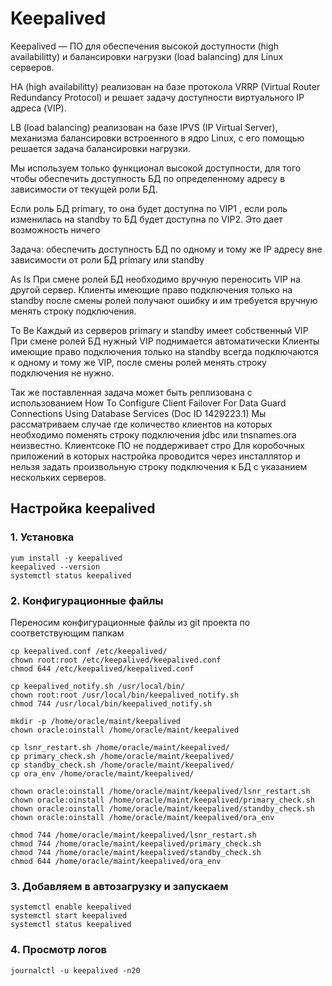 # Keepalived

Keepalived — ПО для обеспечения высокой доступности (high availabilitty) и балансировки нагрузки (load balancing) для Linux серверов.

HA (high availabilitty) реализован на базе протокола VRRP (Virtual Router Redundancy Protocol) и решает задачу доступности виртуального IP адреса (VIP).

LB (load balancing) реализован на базе IPVS (IP Virtual Server), механизма балансировки встроенного в ядро Linux, с его помощью решается задача балансировки нагрузки.

Мы используем только функционал высокой доступности, для того чтобы обеспечить доступность БД по определенному адресу в зависимости от текущей роли БД. 

Если роль БД primary, то она будет доступна по VIP1 , если роль изменилась на standby то БД будет доступна по VIP2.
Это дает возможность ничего 

Задача: обеспечить доступность БД по одному и тому же IP адресу вне зависимости от роли БД primary или standby

As Is
При смене ролей БД необходимо вручную переносить VIP на другой сервер. 
Клиенты имеющие право подключения только на standby после смены ролей получают ошибку и им требуется вручную менять строку подключения.   

To Be
Каждый из серверов primary и standby имеет собственный VIP 
При смене ролей БД нужный VIP поднимается автоматически 
Клиенты имеющие право подключения только на standby всегда подключаются к одному и тому же VIP, после смены ролей менять строку подключения не нужно.

Так же поставленная задача может быть реплизована с использованием
How To Configure Client Failover For Data Guard Connections Using Database Services (Doc ID 1429223.1)
Мы рассматриваем случае где количество клиентов на которых необходимо поменять строку подключения jdbc или tnsnames.ora неизвестно.
Клиентсоке ПО не поддерживает стро
Для коробочных приложений в которых настройка проводится через инсталлятор и нельзя задать произвольную строку подключения к БД с указанием нескольких серверов.

## Настройка keepalived

### 1. Установка

```shell
yum install -y keepalived
keepalived --version
systemctl status keepalived
```

### 2. Конфигурационные файлы

Переносим конфигурационные файлы из git проекта по соответствующим папкам

```shell
cp keepalived.conf /etc/keepalived/
chown root:root /etc/keepalived/keepalived.conf
chmod 644 /etc/keepalived/keepalived.conf

cp keepalived_notify.sh /usr/local/bin/
chown root:root /usr/local/bin/keepalived_notify.sh 
chmod 744 /usr/local/bin/keepalived_notify.sh

mkdir -p /home/oracle/maint/keepalived
chown oracle:oinstall /home/oracle/maint/keepalived

cp lsnr_restart.sh /home/oracle/maint/keepalived/
cp primary_check.sh /home/oracle/maint/keepalived/
cp standby_check.sh /home/oracle/maint/keepalived/
cp ora_env /home/oracle/maint/keepalived/

chown oracle:oinstall /home/oracle/maint/keepalived/lsnr_restart.sh
chown oracle:oinstall /home/oracle/maint/keepalived/primary_check.sh
chown oracle:oinstall /home/oracle/maint/keepalived/standby_check.sh
chown oracle:oinstall /home/oracle/maint/keepalived/ora_env

chmod 744 /home/oracle/maint/keepalived/lsnr_restart.sh
chmod 744 /home/oracle/maint/keepalived/primary_check.sh
chmod 744 /home/oracle/maint/keepalived/standby_check.sh
chmod 644 /home/oracle/maint/keepalived/ora_env
```

### 3. Добавляем в автозагрузку и запускаем

```shell
systemctl enable keepalived
systemctl start keepalived
systemctl status keepalived
```

### 4. Просмотр логов

```shell
journalctl -u keepalived -n20
```